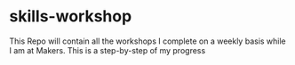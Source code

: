 # skills-workshop

This Repo will contain all the workshops I complete on a weekly basis while I am at Makers.
This is a step-by-step of my progress
